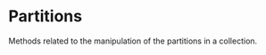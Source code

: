 # Partitions

Methods related to the manipulation of the partitions in a collection.

<DocCardList />
